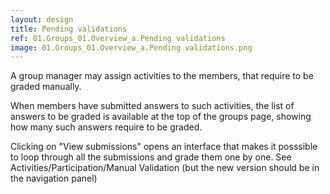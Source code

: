 ```yaml
---
layout: design
title: Pending validations
ref: 01.Groups_01.Overview_a.Pending validations
image: 01.Groups_01.Overview_a.Pending validations.png
---
```


A group manager may assign activities to the members, that require to be graded manually.

When members have submitted answers to such activities, the list of answers to be graded is available at the top of the groups page, showing how many such answers require to be graded.

Clicking on "View submissions" opens an interface that makes it posssible to loop through all the submissions and grade them one by one. See Activities/Participation/Manual Validation (but the new version should be in the navigation panel)
